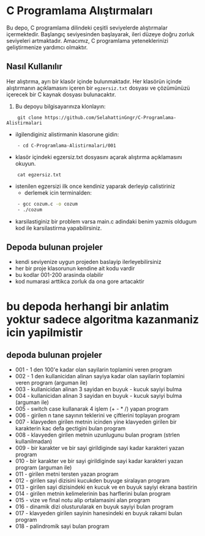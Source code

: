 # C Programlama Alıştırmaları

Bu depo, C programlama dilindeki çeşitli seviyelerde alıştırmalar içermektedir. Başlangıç seviyesinden başlayarak, ileri düzeye doğru zorluk seviyeleri artmaktadır. Amacımız, C programlama yeteneklerinizi geliştirmenize yardımcı olmaktır.

## Nasıl Kullanılır

Her alıştırma, ayrı bir klasör içinde bulunmaktadır. Her klasörün içinde alıştırmanın açıklamasını içeren bir `egzersiz.txt` dosyası ve çözümünüzü içerecek bir C kaynak dosyası bulunacaktır.


1. Bu depoyu bilgisayarınıza klonlayın:
```
	git clone https://github.com/SelahattinGngr/C-Programlama-Alistirmalari
```
- ilgilendiginiz alistirmanin klasorune gidin:
```
	- cd C-Programlama-Alistirmalari/001
```
- klasör içindeki egzersiz.txt dosyasını açarak alıştırma açıklamasını okuyun.
```
	cat egzersiz.txt
```
- istenilen egzersizi ilk once kendiniz yaparak derleyip calistiriniz
	- derlemek icin terminalden:
```bash
	- gcc cozum.c -o cozum
	- ./cozum
```
- karsilastiginiz bir problem varsa main.c adindaki benim yazmis oldugum kod ile karsilastirma yapabilirsiniz.

## Depoda bulunan projeler
- kendi seviyenize uygun projeden baslayip ilerleyebilirsiniz
- her bir proje klasorunun kendine ait kodu vardir
- bu kodlar 001-200 arasinda olabilir
- kod numarasi arttikca zorluk da ona gore artacaktir

# bu depoda herhangi bir anlatim yoktur sadece algoritma kazanmaniz icin yapilmistir

## depoda bulunan projeler
* 001 - 1 den 100'e kadar olan sayilarin toplamini veren program
* 002 - 1 den kullanicidan alinan sayiya kadar olan sayilarin toplamini veren program (arguman ile)
* 003 - kullanicidan alinan 3 sayidan en buyuk - kucuk sayiyi bulma
* 004 - kullanicidan alinan 3 sayidan en buyuk - kucuk sayiyi bulma (arguman ile)
* 005 - switch case kullanarak 4 işlem (+ - * /) yapan program
* 006 - girilen n tane sayının teklerini ve çiftlerini toplayan program
* 007 - klavyeden girilen metnin icinden yine klavyeden girilen bir karakterin kac defa gectigini bulan program
* 008 - klavyeden girilen metnin uzunlugunu bulan program (strlen kullanilmadan)
* 009 - bir karakter ve bir sayi girildiginde sayi kadar karakteri yazan program
* 010 - bir karakter ve bir sayi girildiginde sayi kadar karakteri yazan program (arguman ile)
* 011 - girilen metni tersten yazan program
* 012 - girilen sayi dizisini kucukden buyuge siralayan program
* 013 - girilen sayi dizisindeki en kucuk ve en buyuk sayiyi ekrana bastirin
* 014 - girilen metnin kelimelerinin bas harflerini bulan program
* 015 - vize ve final notu alip ortalamasini alan program
* 016 - dinamik dizi olusturularak en buyuk sayiyi bulan program
* 017 - klavyeden girilen sayinin hanesindeki en buyuk rakami bulan program
* 018 - palindromik sayi bulan program
